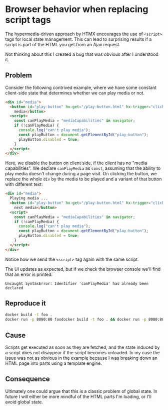 # Browser behavior when replacing script tags

The hypermedia-driven approach by HTMX encourages the use of `<script>` tags for local state management.
This can lead to surprising results if a script is part of the HTML you get from an Ajax request.

Not thinking about this I created a bug that was obvious after I understood it.

## Problem

Consider the following contrived example, where we have some constant client-side state that determines whether we can play media or not.

```html
<div id="media">
  <button id="play-button" hx-get="/play-button.html" hx-trigger="click" hx-target="#media" hx-swap="outerHTML">Play
    media</button>
  <script>
    const canPlayMedia = "mediaCapabilities" in navigator;
    if (!canPlayMedia) {
      console.log("can't play media");
      const playButton = document.getElementById("play-button");
      playButton.disabled = true;
    }
  </script>
</div>
```

Here, we disable the button on client side, if the client has no "media capabilities".
We declare `canPlayMedia` as `const`, assuming that the ability to play media doesn't change during a page visit.
On clicking the button, we replace the whole `div` by the media to be played and a variant of that button with different text:

```html
<div id="media">
  Playing media ...
  <button id="play-button" hx-get="/play-button.html" hx-trigger="click" hx-target="#media" hx-swap="outerHTML">Play
    next media</button>
  <script>
    const canPlayMedia = "mediaCapabilities" in navigator;
    if (!canPlayMedia) {
      console.log("can't play media");
      const playButton = document.getElementById("play-button");
      playButton.disabled = true;
    }
  </script>
</div>
```

Notice how we send the `<script>` tag again with the same script.

The UI updates as expected, but if we check the browser console we'll find that an error is printed:

```
Uncaught SyntaxError: Identifier 'canPlayMedia' has already been declared
```

## Reproduce it

```sh
docker build -t foo . 
docker run -p 8080:80 foodocker build -t foo . && docker run -p 8080:80 foo
```

## Cause

Scripts get executed as soon as they are fetched, and the state induced by a script does not disappear if the script becomes onloaded.
In my case the issue was not as obvious in the example because I was breaking down an HTML page into parts using a template engine.

## Consequence

Ultimately one could argue that this is a classic problem of global state.
In future I will either be more mindful of the HTML parts I'm loading, or I'll avoid global state.

